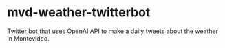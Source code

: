 # mvd-weather-twitterbot
Twitter bot that uses OpenAI API to make a daily tweets about the weather in Montevideo.
